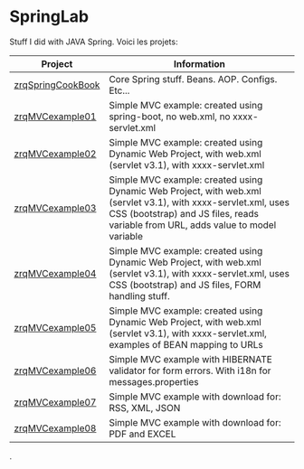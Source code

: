 # SpringLab
Stuff I did with JAVA Spring. Voici les projets:

Project | Information
--- | ---
[zrqSpringCookBook](https://github.com/rdquintas/SpringLab/tree/master/zrqSpringCookBook) | Core Spring stuff. Beans. AOP. Configs. Etc...
[zrqMVCexample01](https://github.com/rdquintas/SpringLab/tree/master/zrqMVCexample01) | Simple MVC example: created using spring-boot, no web.xml, no xxxx-servlet.xml
[zrqMVCexample02](https://github.com/rdquintas/SpringLab/tree/master/zrqMVCexample02) | Simple MVC example: created using Dynamic Web Project, with web.xml (servlet v3.1), with xxxx-servlet.xml
[zrqMVCexample03](https://github.com/rdquintas/SpringLab/tree/master/zrqMVCexample03) | Simple MVC example: created using Dynamic Web Project, with web.xml (servlet v3.1), with xxxx-servlet.xml, uses CSS (bootstrap) and JS files, reads variable from URL, adds value to model variable
[zrqMVCexample04](https://github.com/rdquintas/SpringLab/tree/master/zrqMVCexample04) | Simple MVC example: created using Dynamic Web Project, with web.xml (servlet v3.1), with xxxx-servlet.xml, uses CSS (bootstrap) and JS files, FORM handling stuff.
[zrqMVCexample05](https://github.com/rdquintas/SpringLab/tree/master/zrqMVCexample05) | Simple MVC example: created using Dynamic Web Project, with web.xml (servlet v3.1), with xxxx-servlet.xml, examples of BEAN mapping to URLs
[zrqMVCexample06](https://github.com/rdquintas/SpringLab/tree/master/zrqMVCexample06) | Simple MVC example with HIBERNATE validator for form errors. With i18n for messages.properties
[zrqMVCexample07](https://github.com/rdquintas/SpringLab/tree/master/zrqMVCexample07) | Simple MVC example with download for: RSS, XML, JSON
[zrqMVCexample08](https://github.com/rdquintas/SpringLab/tree/master/zrqMVCexample08) | Simple MVC example with download for: PDF and EXCEL

.